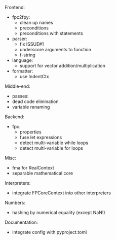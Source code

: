 Frontend:
 - fpc2fpy:
   - clean up names
   - preconditions
   - preconditions with statements
 - parser:
   - fix ISSUE#1
   - underscore arguments to function
   - f-string
 - language:
   - support for vector addition/multiplication
 - formatter:
   - use IndentCtx

Middle-end:
 - passes:
  - dead code elimination
  - variable renaming

Backend:
 - fpc:
    - properties
    - fuse let expressions
    - detect multi-variable while loops
    - detect multi-variable for loops

Misc:
 - fma for RealContext
 - separable mathematical core

Interpreters:
 - integrate FPCoreContext into other interpreters

Numbers:
  - hashing by numerical equality (except NaN!)

Documentation:
  - integrate config with pyproject.toml
